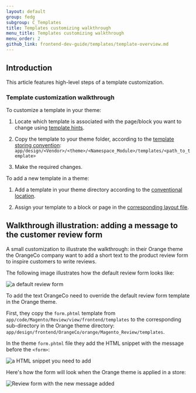 ```yaml
---
layout: default  
group: fedg
subgroup: C_Templates
title: Templates customizing walkthrough
menu_title: Templates customizing walkthrough
menu_order: 2
github_link: frontend-dev-guide/templates/template-overview.md
---
```


<h2>Introduction</h2>
This article features high-level steps of a template customization.

<h3>Template customization walkthrough</h3>

To customize a template in your theme:

1. Locate which template is associated with the page/block you want to change using <a href="{{site.gdeurl}}frontend-dev-guide/themes/debug-theme.html#debug-theme-templ" target="_blank">template hints</a>.

2. Copy the template to your theme folder, according to the <a href="{{site.gdeurl}}frontend-dev-guide/template-override.html#template-convention" target="_blank">template storing convention</a>: <code>app/design/&lt;Vendor&gt;/&lt;theme&gt;/&lt;Namespace_Module&gt;/templates/&lt;path_to_template&gt;</code>

3. Make the required changes.

To add a new template in a theme:

1. Add a template in your theme directory according to the <a href="{{site.gdeurl}}frontend-dev-guide/template-override.html#template-convention" target="_blank">conventional location</a>. 

2. Assign your template to a block or page in the <a href="{{site.gdeurl}}frontend-dev-guide/template-override.html#template-layout" target="_blank">corresponding layout file</a>. 

<h2>Walkthrough illustration: adding a message to the customer review form</h2>
A small customization to illustrate the walkthrough: in their Orange theme the OrangeCo company want to add a short text to the product review form to inspire customers to write reviews. 

The following image illustrates how the default review form looks like:

<img src="{{site.baseurl}}common/images/template_walk_without_text.png" alt="a default review form">

To add the text OrangeCo need to override the default review form template in the Orange theme. 

First, they copy the `form.phtml` template from `app/code/Magento/Review/view/frontend/templates` to the corresponding sub-directory in the Orange theme directory: `app/design/frontend/OrangeCo/orange/Magento_Review/templates`.

In the theme `form.phtml` file they add the HTML snippet with the message before the <code>&lt;form&gt;</code>:

<img src="{{site.baseurl}}common/images/template-sample-code.png" alt="a HTML snippet you need to add">

Here's how the form will look when the Orange theme is applied in a store:

<img src="{{site.baseurl}}common/images/template_with_text.png" alt="Review form with the new message added">





